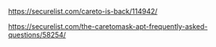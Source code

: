 https://securelist.com/careto-is-back/114942/

https://securelist.com/the-caretomask-apt-frequently-asked-questions/58254/
